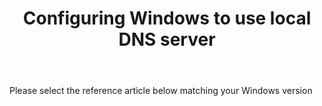 ﻿---
title: Configuring Windows to use local DNS server
category: 11
frontpage: false
comments: true
refs: 20,25,27,24,28,19,22,23
created-utc: 2019-01-01
modified-utc: 2019-01-01
---
Please select the reference article below matching your Windows version